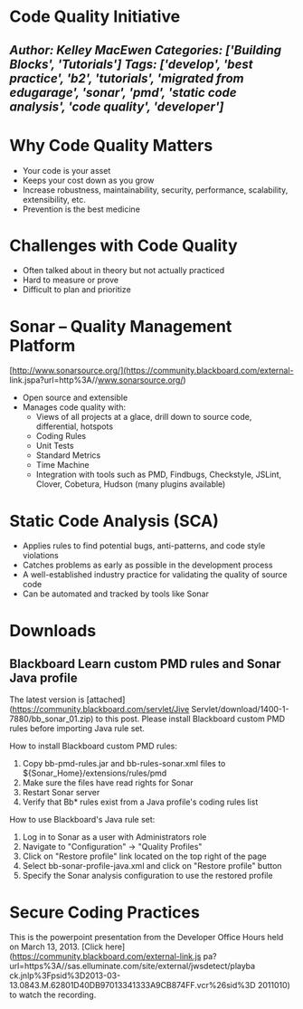 # Code Quality Initiative
*Author: Kelley MacEwen*
*Categories: ['Building Blocks', 'Tutorials']*
*Tags: ['develop', 'best practice', 'b2', 'tutorials', 'migrated from edugarage', 'sonar', 'pmd', 'static code analysis', 'code quality', 'developer']*
---
# Why Code Quality Matters

  * Your code is your asset
  * Keeps your cost down as you grow
  * Increase robustness, maintainability, security, performance, scalability, extensibility, etc.
  * Prevention is the best medicine

# Challenges with Code Quality

  * Often talked about in theory but not actually practiced
  * Hard to measure or prove
  * Difficult to plan and prioritize

# Sonar – Quality Management Platform

[http://www.sonarsource.org/](https://community.blackboard.com/external-
link.jspa?url=http%3A//www.sonarsource.org/)

  * Open source and extensible
  * Manages code quality with:
    * Views of all projects at a glace, drill down to source code, differential, hotspots
    * Coding Rules
    * Unit Tests
    * Standard Metrics
    * Time Machine
    * Integration with tools such as PMD, Findbugs, Checkstyle, JSLint, Clover, Cobetura, Hudson (many plugins available)

# Static Code Analysis (SCA)

  * Applies rules to find potential bugs, anti-patterns, and code style violations
  * Catches problems as early as possible in the development process
  * A well-established industry practice for validating the quality of source code
  * Can be automated and tracked by tools like Sonar

# Downloads

## Blackboard Learn custom PMD rules and Sonar Java profile

The latest version is [attached](https://community.blackboard.com/servlet/Jive
Servlet/download/1400-1-7880/bb_sonar_01.zip) to this post. Please install
Blackboard custom PMD rules before importing Java rule set.

How to install Blackboard custom PMD rules:

  1. Copy bb-pmd-rules.jar and bb-rules-sonar.xml files to ${Sonar_Home}/extensions/rules/pmd
  2. Make sure the files have read rights for Sonar
  3. Restart Sonar server
  4. Verify that Bb* rules exist from a Java profile's coding rules list

How to use Blackboard's Java rule set:

  1. Log in to Sonar as a user with Administrators role
  2. Navigate to "Configuration" -> "Quality Profiles"
  3. Click on "Restore profile" link located on the top right of the page
  4. Select bb-sonar-profile-java.xml and click on "Restore profile" button
  5. Specify the Sonar analysis configuration to use the restored profile

# Secure Coding Practices

This is the powerpoint presentation from the Developer Office Hours held on
March 13, 2013. [Click here](https://community.blackboard.com/external-link.js
pa?url=https%3A//sas.elluminate.com/site/external/jwsdetect/playba
ck.jnlp%3Fpsid%3D2013-03-13.0843.M.62801D40DB97013341333A9CB874FF.vcr%26sid%3D
2011010) to watch the recording.

